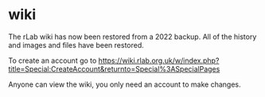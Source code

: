 # wiki

The rLab wiki has now been restored from a 2022 backup. All of the history and images and files have been restored. 

To create an account go to https://wiki.rlab.org.uk/w/index.php?title=Special:CreateAccount&returnto=Special%3ASpecialPages

Anyone can view the wiki, you only need an account to make changes.
